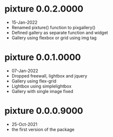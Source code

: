 # pixture 0.0.2.0000

- 15-Jan-2022
- Renamed pixture() function to pixgallery()
- Defined gallery as separate function and widget
- Gallery using flexbox or grid using img tag

# pixture 0.0.1.0000

- 07-Jan-2022
- Dropped freewall, lightbox and jquery
- Gallery using flex-grid
- Lightbox using simplelightbox
- Gallery with single image fixed

# pixture 0.0.0.9000

* 25-Oct-2021
* the first version of the package
